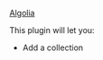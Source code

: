 <a href="https://algolia.com/" target="_blank" class="ww-editor-link">Algolia</a>

This plugin will let you:

-   Add a collection
